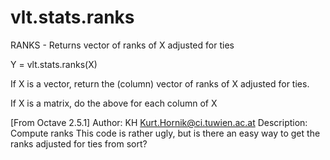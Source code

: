 # vlt.stats.ranks

  RANKS - Returns vector of ranks of X adjusted for ties
 
  Y = vlt.stats.ranks(X)
 
  If X is a vector, return the (column) vector of ranks of
  X adjusted for ties.
 
  If X is a matrix, do the above for each column of X
 
  [From Octave 2.5.1]
  Author: KH <Kurt.Hornik@ci.tuwien.ac.at>
  Description: Compute ranks
  This code is rather ugly, but is there an easy way to get the ranks
  adjusted for ties from sort?
